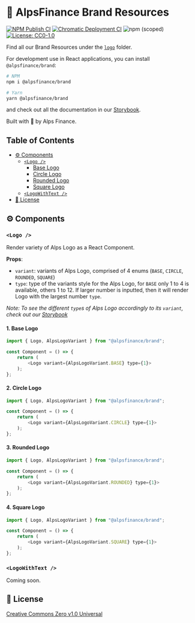 # 🎉 AlpsFinance Brand Resources

[![NPM Publish CI](https://github.com/AlpsFinance/alpsfinance-brand-resources/actions/workflows/publish.yml/badge.svg)](https://github.com/AlpsFinance/alpsfinance-brand-resources/actions/workflows/publish.yml)
[![Chromatic Deployment CI](https://github.com/AlpsFinance/alpsfinance-brand-resources/actions/workflows/deploy.yml/badge.svg)](https://github.com/AlpsFinance/alpsfinance-brand-resources/actions/workflows/deploy.yml)
![npm (scoped)](https://img.shields.io/npm/v/@alpsfinance/brand)
[![License: CC0-1.0](https://img.shields.io/badge/License-CC0_1.0-lightgrey.svg)](http://creativecommons.org/publicdomain/zero/1.0/)

Find all our Brand Resources under the [`logo`](https://github.com/AlpsFinance/alpsfinance-brand-resources/tree/main/logo) folder.

For development use in React applications, you can install `@alpsfinance/brand`:

```bash
# NPM
npm i @alpsfinance/brand

# Yarn
yarn @alpsfinance/brand
```

and check out all the documentation in our [Storybook](https://main--627f805dd17b65003a388ca0.chromatic.com).

Built with 💙 by Alps Finance.

## Table of Contents

- [⚙️ Components](#%EF%B8%8F-components)
  - [`<Logo />`](#logo-)
    - [Base Logo](#1-base-logo)
    - [Circle Logo](#2-circle-logo)
    - [Rounded Logo](#3-rounded-logo)
    - [Square Logo](#4-square-logo)
  - [`<LogoWithText />`](#logowithtext-)
- [📜 License](#-license)

## ⚙️ Components

### `<Logo />`

Render variety of Alps Logo as a React Component.

**Props**:

- `variant`: variants of Alps Logo, comprised of 4 enums (`BASE`, `CIRCLE`, `ROUNDED`, `SQUARE`)
- `type`: type of the variants style for the Alps Logo, for `BASE` only 1 to 4 is available, others 1 to 12. If larger number is inputted, then it will render Logo with the largest number `type`.

_Note: To see the different `type`s of Alps Logo accordingly to its `variant`, check out our [Storybook](https://main--627f805dd17b65003a388ca0.chromatic.com)_

#### 1. Base Logo

```js
import { Logo, AlpsLogoVariant } from "@alpsfinance/brand";

const Component = () => {
    return (
        <Logo variant={AlpsLogoVariant.BASE} type={1}>
    );
};
```

#### 2. Circle Logo

```js
import { Logo, AlpsLogoVariant } from "@alpsfinance/brand";

const Component = () => {
    return (
        <Logo variant={AlpsLogoVariant.CIRCLE} type={1}>
    );
};
```

#### 3. Rounded Logo

```js
import { Logo, AlpsLogoVariant } from "@alpsfinance/brand";

const Component = () => {
    return (
        <Logo variant={AlpsLogoVariant.ROUNDED} type={1}>
    );
};
```

#### 4. Square Logo

```js
import { Logo, AlpsLogoVariant } from "@alpsfinance/brand";

const Component = () => {
    return (
        <Logo variant={AlpsLogoVariant.SQUARE} type={1}>
    );
};
```

### `<LogoWithText />`

Coming soon.

## 📜 License

[Creative Commons Zero v1.0 Universal](https://github.com/AlpsFinance/alpsfinance-brand-resources/blob/main/LICENSE)
